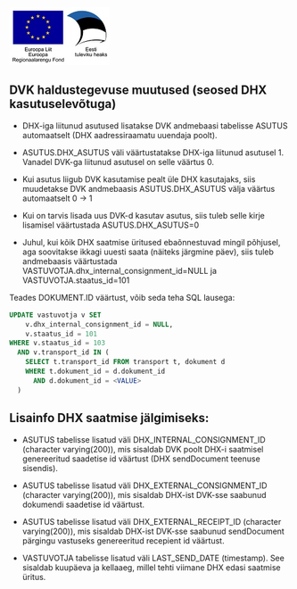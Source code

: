 ![](EL_Regionaalarengu_Fond_horisontaalne.jpg)
## DVK haldustegevuse muutused (seosed DHX kasutuselevõtuga)

* DHX-iga liitunud asutused lisatakse DVK andmebaasi tabelisse ASUTUS automaatselt (DHX aadressiraamatu uuendaja poolt).

* ASUTUS.DHX_ASUTUS väli väärtustatakse DHX-iga liitunud asutusel 1. Vanadel DVK-ga liitunud asutusel on selle väärtus 0. 

* Kui asutus liigub DVK kasutamise pealt üle DHX kasutajaks, siis muudetakse DVK andmebaasis ASUTUS.DHX_ASUTUS välja väärtus automaatselt 0 -> 1

* Kui on tarvis lisada uus DVK-d kasutav asutus, siis tuleb selle kirje lisamisel väärtustada ASUTUS.DHX_ASUTUS=0

* Juhul, kui kõik DHX saatmise üritused ebaõnnestuvad mingil põhjusel, aga soovitakse ikkagi uuesti saata (näiteks järgmine päev), siis tuleb andmebaasis väärtustada VASTUVOTJA.dhx_internal_consignment_id=NULL ja VASTUVOTJA.staatus_id=101 

Teades DOKUMENT.ID väärtust, võib seda teha SQL lausega:

```sql
UPDATE vastuvotja v SET
    v.dhx_internal_consignment_id = NULL,
    v.staatus_id = 101
WHERE v.staatus_id = 103
  AND v.transport_id IN (
    SELECT t.transport_id FROM transport t, dokument d
    WHERE t.dokument_id = d.dokument_id
      AND d.dokument_id = <VALUE> 
  ) 
```


## Lisainfo DHX saatmise jälgimiseks:

* ASUTUS tabelisse lisatud väli DHX_INTERNAL_CONSIGNMENT_ID (character varying(200)), mis sisaldab DVK poolt DHX-i saatmisel genereeritud saadetise id väärtust (DHX sendDocument teenuse sisendis).

* ASUTUS tabelisse lisatud väli DHX_EXTERNAL_CONSIGNMENT_ID (character varying(200)), mis sisaldab DHX-ist DVK-sse saabunud dokumendi saadetise id väärtust.

* ASUTUS tabelisse lisatud väli DHX_EXTERNAL_RECEIPT_ID (character varying(200)), mis sisaldab DHX-ist DVK-sse saabunud sendDocument pärgingu vastuseks genereeritud recepient id väärtust.

* VASTUVOTJA tabelisse lisatud väli LAST_SEND_DATE (timestamp). See sisaldab kuupäeva ja kellaaeg, millel tehti viimane DHX edasi saatmise üritus.

